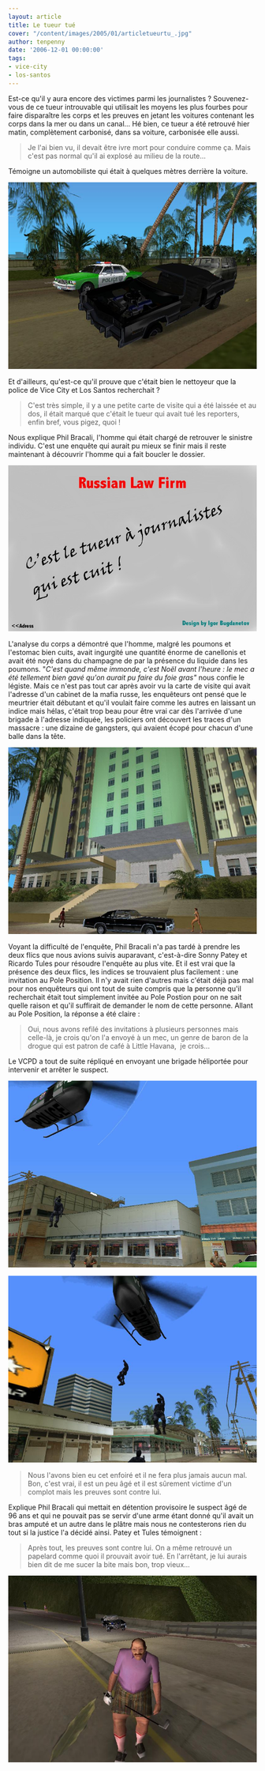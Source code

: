 ```yaml
---
layout: article
title: Le tueur tué
cover: "/content/images/2005/01/articletueurtu_.jpg"
author: tenpenny
date: '2006-12-01 00:00:00'
tags:
- vice-city
- los-santos
---
```


Est-ce qu'il y aura encore des victimes parmi les journalistes ? Souvenez-vous de ce tueur introuvable qui utilisait les moyens les plus fourbes pour faire disparaître les corps et les preuves en jetant les voitures contenant les corps dans la mer ou dans un canal... Hé bien, ce tueur a été retrouvé hier matin, complètement carbonisé, dans sa voiture, carbonisée elle aussi.

> Je l'ai bien vu, il devait être ivre mort pour conduire comme ça. Mais c'est pas normal qu'il ai explosé au milieu de la route...

Témoigne un automobiliste qui était à quelques mètres derrière la voiture.

![La Cadillac du tueur carbonisée.](  /content/images/2005/01/cadcarbonis_.jpg)

Et d'ailleurs, qu'est-ce qu'il prouve que c'était bien le nettoyeur que la police de Vice City et Los Santos recherchait ?

> C'est très simple, il y a une petite carte de visite qui a été laissée et au dos, il était marqué que c'était le tueur qui avait tué les reporters, enfin bref, vous pigez, quoi !

Nous explique Phil Bracali, l'homme qui était chargé de retrouver le sinistre individu. C'est une enquête qui aurait pu mieux se finir mais il reste maintenant à découvrir l'homme qui a fait boucler le dossier.

![La carte de visite retrouvée sur les lieux de l'accident.](  /content/images/2005/01/cartevisite.jpg)

L'analyse du corps a démontré que l'homme, malgré les poumons et l'estomac bien cuits, avait ingurgité une quantité énorme&nbsp;de canellonis et avait été noyé dans du champagne de par la présence du liquide dans les poumons. "_C'est quand même immonde, c'est Noël avant l'heure : le mec a été tellement bien gavé qu'on aurait pu faire du foie gras"_ nous confie le légiste. Mais ce n'est pas tout car après avoir vu la carte de visite qui avait l'adresse d'un cabinet de la mafia russe, les enquêteurs ont pensé que le meurtrier était débutant et qu'il voulait faire comme les autres en laissant un indice mais hélas, c'était trop beau pour être vrai car dès l'arrivée d'une brigade à l'adresse indiquée, les policiers ont découvert les traces d'un massacre : une dizaine de gangsters,&nbsp;qui avaient écopé&nbsp;pour chacun d'une balle dans la tête.

![Le cabinet russe où a eu lieu le massacre.](  /content/images/2005/01/cabinetmafiarusse.jpg)

Voyant la difficulté de l'enquête, Phil Bracali n'a pas tardé à prendre les deux flics que nous avions suivis auparavant, c'est-à-dire Sonny Patey et Ricardo Tules pour résoudre l'enquête au plus vite. Et il est vrai que la présence des deux flics, les indices se trouvaient plus facilement : une invitation au Pole Position. Il n'y avait rien d'autres mais c'était déjà pas mal pour nos enquêteurs qui ont tout de suite compris que la personne qu'il recherchait était tout simplement invitée au Pole Postion pour on ne sait quelle raison et qu'il suffirait de demander le nom de cette personne. Allant au Pole Position, la réponse a été claire :

> Oui, nous avons refilé des invitations à plusieurs personnes mais celle-là, je crois qu'on l'a envoyé à un mec, un&nbsp;genre de baron de la drogue qui est patron de café à Little Havana, &nbsp;je crois...

Le VCPD a tout de suite répliqué en envoyant une brigade héliportée pour intervenir et arrêter le suspect.

![](  /content/images/2005/01/interventionswat1.jpg)

![L'intervention de la SWAT devant le café.](  /content/images/2005/01/interventionswat2.jpg)

> Nous l'avons bien eu cet enfoiré et il ne fera plus jamais aucun mal. Bon, c'est vrai, il est un peu âgé et il est sûrement victime d'un complot mais les preuves sont contre lui.

Explique Phil Bracali qui mettait en détention provisoire le suspect âgé de 96 ans et qui ne pouvait pas se servir d'une arme étant donné qu'il avait un bras amputé et un autre dans le plâtre mais nous ne contesterons rien du tout si la justice l'a décidé ainsi. Patey et Tules témoignent :

> Après tout, les preuves sont contre lui. On a même retrouvé un papelard comme quoi il prouvait avoir tué. En l'arrêtant, je lui aurais bien dit de me sucer la bite mais bon, trop vieux...

![Hernando Nagro, gérant d'un café et baron de la drogue avec ça...](  /content/images/2005/01/barondrogue.jpg)

<!--kg-card-end: markdown-->

